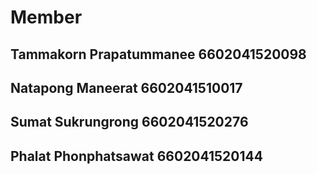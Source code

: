 # Member
## 
## Tammakorn Prapatummanee 6602041520098
## Natapong Maneerat 6602041510017
## Sumat Sukrungrong 6602041520276
## Phalat Phonphatsawat 6602041520144
